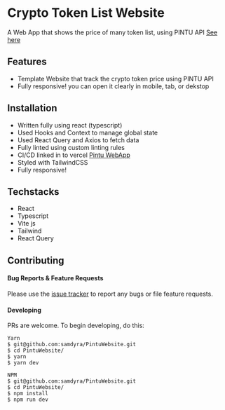 # Crypto Token List Website

A Web App that shows the price of many token list, using PINTU API [See here](https://pintu-website-livid.vercel.app/)

## Features

- Template Website that track the crypto token price using PINTU API
- Fully responsive! you can open it clearly in mobile, tab, or dekstop

## Installation

- Written fully using react (typescript)
- Used Hooks and Context to manage global state
- Used React Query and Axios to fetch data
- Fully linted using custom linting rules
- CI/CD linked in to vercel [Pintu WebApp](https://pintu-website-livid.vercel.app/)
- Styled with TailwindCSS
- Fully responsive!

## Techstacks
- React
- Typescript
- Vite js
- Tailwind
- React Query
## Contributing

#### Bug Reports & Feature Requests

Please use the [issue tracker](https://github.com/samdyra/PintuWebsite/issues) to report any bugs or file feature requests.

#### Developing

PRs are welcome. To begin developing, do this:

```
Yarn
$ git@github.com:samdyra/PintuWebsite.git
$ cd PintuWebsite/
$ yarn
$ yarn dev

NPM
$ git@github.com:samdyra/PintuWebsite.git
$ cd PintuWebsite/
$ npm install
$ npm run dev
```
